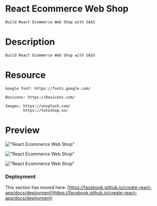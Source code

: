 
# React Ecommerce Web Shop

    Build React Ecommerce Web Shop with SASS

# Description

    Build React Ecommerce Web Shop with SASS

# Resource

    Google font: https://fonts.google.com/

    Boxicons: https://boxicons.com/

    Images: https://unsplash.com/
            https://totoshop.vn/

# Preview

!["React Ecommerce Web Shop"](https://user-images.githubusercontent.com/67447840/128343064-cdbb2694-c147-4a11-8246-bfc757fe9f74.jpg "React Ecommerce Web Shop")

!["React Ecommerce Web Shop"](https://user-images.githubusercontent.com/67447840/128343137-27808566-9d5e-440d-82cb-11d0a1aa8509.png "React Ecommerce Web Shop")

!["React Ecommerce Web Shop"](https://user-images.githubusercontent.com/67447840/128343189-790482b4-6bdb-46dc-9d31-bf41f580e39d.png "React Ecommerce Web Shop")

### Deployment

This section has moved here: [https://facebook.github.io/create-react-app/docs/deployment](https://facebook.github.io/create-react-app/docs/deployment)
